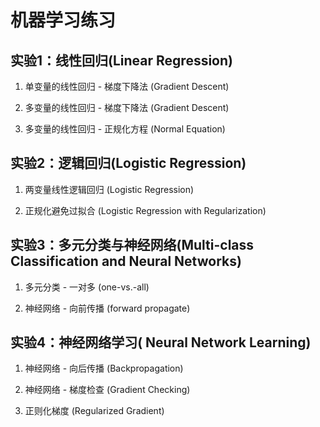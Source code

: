 # 机器学习练习

## 实验1：线性回归(Linear Regression)

1. 单变量的线性回归 - 梯度下降法 (Gradient Descent)

2. 多变量的线性回归 - 梯度下降法 (Gradient Descent)

3. 多变量的线性回归 - 正规化方程 (Normal Equation)

## 实验2：逻辑回归(Logistic Regression)

1. 两变量线性逻辑回归 (Logistic Regression)

2. 正规化避免过拟合 (Logistic Regression with Regularization)

## 实验3：多元分类与神经网络(Multi-class Classification and Neural Networks)

1. 多元分类 - 一对多 (one-vs.-all)

2. 神经网络 - 向前传播 (forward propagate)

## 实验4：神经网络学习( Neural Network Learning)

1. 神经网络 - 向后传播 (Backpropagation)

2. 神经网络 - 梯度检查 (Gradient Checking)

3. 正则化梯度 (Regularized Gradient)